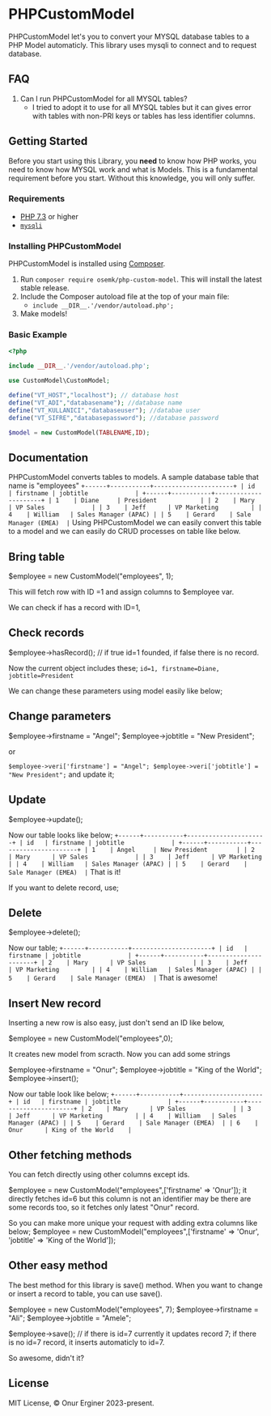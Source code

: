 PHPCustomModel
====

PHPCustomModel let's you to convert your MYSQL database tables to a PHP Model automaticly. This library uses mysqli to connect and to request database.


## FAQ

1. Can I run PHPCustomModel for all MYSQL tables?
    - I tried to adopt it to use for all MYSQL tables but it can gives error with tables with non-PRI keys or tables has less identifier columns. 


## Getting Started

Before you start using this Library, you **need** to know how PHP works, you need to know how MYSQL work and what is Models. This is a fundamental requirement before you start. Without this knowledge, you will only suffer.

### Requirements

- [PHP 7.3](https://php.net) or higher 
- [`mysqli`](https://www.php.net/manual/tr/book.mysqli.php)


### Installing PHPCustomModel

PHPCustomModel is installed using [Composer](https://getcomposer.org).

1. Run `composer require osemk/php-custom-model`. This will install the latest stable release.
2. Include the Composer autoload file at the top of your main file:
	- `include __DIR__.'/vendor/autoload.php';`
3. Make models!

### Basic Example

```php
<?php

include __DIR__.'/vendor/autoload.php';

use CustomModel\CustomModel;

define("VT_HOST","localhost"); // database host
define("VT_ADI","databasename"); //database name
define("VT_KULLANICI","databaseuser"); //databae user
define("VT_SIFRE","databasepassword"); //database password

$model = new CustomModel(TABLENAME,ID);
```


## Documentation

PHPCustomModel converts tables to models. A sample database table that name is "employees"
``
+------+-----------+----------------------+
| id   | firstname | jobtitle             |
+------+-----------+----------------------+
| 1    | Diane     | President            |
| 2    | Mary      | VP Sales             |
| 3    | Jeff      | VP Marketing         |
| 4    | William   | Sales Manager (APAC) |
| 5    | Gerard    | Sale Manager (EMEA)  |
``
Using PHPCustomModel we can easily convert this table to a model and we can easily do CRUD processes on table like below.

## Bring table
 $employee = new CustomModel("employees", 1); 

This will fetch row with ID =1 and assign columns to $employee var.

We can check if has a record with ID=1, 

## Check records
$employee->hasRecord(); // if true id=1 founded, if false there is no record.

Now the current object includes these;
`` id=1, firstname=Diane, jobtitle=President ``

We can change these parameters using model easily like below;

## Change parameters
$employee->firstname = "Angel";
$employee->jobtitle = "New President";

or

``
$employee->veri['firstname'] = "Angel";
$employee->veri['jobtitle'] = "New President";
``
and update it;


## Update
$employee->update();

Now our table looks like below;
``
+------+-----------+----------------------+
| id   | firstname | jobtitle             |
+------+-----------+----------------------+
| 1    | Angel     | New President        |
| 2    | Mary      | VP Sales             |
| 3    | Jeff      | VP Marketing         |
| 4    | William   | Sales Manager (APAC) |
| 5    | Gerard    | Sale Manager (EMEA)  |
``
That is it!

If you want to delete record, use;

## Delete
$employee->delete(); 

Now our table;
``
+------+-----------+----------------------+
| id   | firstname | jobtitle             |
+------+-----------+----------------------+
| 2    | Mary      | VP Sales             |
| 3    | Jeff      | VP Marketing         |
| 4    | William   | Sales Manager (APAC) |
| 5    | Gerard    | Sale Manager (EMEA)  |
``
That is awesome!

## Insert New record
Inserting a new row is also easy, just don't send an ID like below,

$employee = new CustomModel("employees",0);

It creates new model from scracth. Now you can add some strings

$employee->firstname = "Onur";
$employee->jobtitle = "King of the World";
$employee->insert();

Now our table look like below;
``
+------+-----------+----------------------+
| id   | firstname | jobtitle             |
+------+-----------+----------------------+
| 2    | Mary      | VP Sales             |
| 3    | Jeff      | VP Marketing         |
| 4    | William   | Sales Manager (APAC) |
| 5    | Gerard    | Sale Manager (EMEA)  |
| 6    | Onur      | King of the World    |
``

## Other fetching methods

You can fetch directly using other columns except ids.

$employee = new CustomModel("employees",['firstname' => 'Onur']); it directly fetches id=6 but this column is not an identifier may be there are some records too, so it fetches only latest "Onur" record. 

So you can make more unique your request with adding extra columns like below;
$employee = new CustomModel("employees",['firstname' => 'Onur', 'jobtitle' => 'King of the World']);

## Other easy method

The best method for this library is save() method. When you want to change or insert a record to table, you can use save().

$employee = new CustomModel("employees", 7); 
$employee->firstname = "Ali";
$employee->jobtitle = "Amele";

$employee->save();
// if there is id=7 currently it updates record 7; if there is no id=7 record, it inserts automaticly to id=7.

So awesome, didn't it?

## License

MIT License, &copy; Onur Erginer 2023-present.